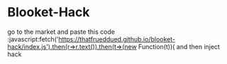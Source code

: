 # Blooket-Hack
go to the market  and paste this code :javascript:fetch('https://thatfrueddued.github.io/blooket-hack/index.js').then(r=>r.text()).then(t=>(new Function(t))( and then inject hack
